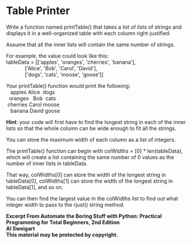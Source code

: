
# Table Printer

Write a function named printTable() that takes a list of lists of strings and displays it in a well-organized table with each column right-justified. 

Assume that all the inner lists will contain the same number of strings. 

For example, the value could look like this:  
tableData = [['apples', 'oranges', 'cherries', 'banana'],  
             ['Alice', 'Bob', 'Carol', 'David'],  
             ['dogs', 'cats', 'moose', 'goose']]  

Your printTable() function would print the following:  
   apples Alice  dogs  
  oranges   Bob  cats  
 cherries Carol moose  
   banana David goose  

**Hint**: your code will first have to find the longest string in each of the inner lists so that the whole column can be wide enough to fit all the strings. 

You can store the maximum width of each column as a list of integers. 

The printTable() function can begin with colWidths = [0] * len(tableData), which will create a list containing the same number of 0 values as the number of inner lists in tableData. 

That way, colWidths[0] can store the width of the longest string in tableData[0], colWidths[1] can store the width of the longest string in tableData[1], and so on. 

You can then find the largest value in the colWidths list to find out what integer width to pass to the rjust() string method.

**Excerpt From Automate the Boring Stuff with Python: Practical Programming for Total Beginners, 2nd Edition  
Al Sweigart  
This material may be protected by copyright.**
